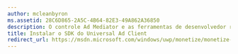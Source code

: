 ```yaml
---
author: mcleanbyron
ms.assetid: 28C6D865-2A5C-4B64-82E3-49A862A36850
description: O controle Ad Mediator e as ferramentas de desenvolvedor relacionadas estão disponíveis no SDK do Microsoft Universal Ad Client.
title: Instalar o SDK do Universal Ad Client
redirect_url: https://msdn.microsoft.com/windows/uwp/monetize/monetize-your-app-with-the-microsoft-store-engagement-and-monetization-sdk
---
```



<!--HONumber=May16_HO2-->


